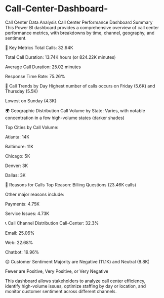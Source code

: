 # Call-Center-Dashboard-
Call Center Data Analysis
Call Center Performance Dashboard Summary
This Power BI dashboard provides a comprehensive overview of call center performance metrics, with breakdowns by time, channel, geography, and sentiment.

🔹 Key Metrics
Total Calls: 32.94K

Total Call Duration: 13.74K hours (or 824.22K minutes)

Average Call Duration: 25.02 minutes

Response Time Rate: 75.26%

📅 Call Trends by Day
Highest number of calls occurs on Friday (5.6K) and Thursday (5.5K)

Lowest on Sunday (4.3K)

🌍 Geographic Distribution
Call Volume by State: Varies, with notable concentration in a few high-volume states (darker shades)

Top Cities by Call Volume:

Atlanta: 14K

Baltimore: 11K

Chicago: 5K

Denver: 3K

Dallas: 3K

🎯 Reasons for Calls
Top Reason: Billing Questions (23.46K calls)

Other major reasons include:

Payments: 4.75K

Service Issues: 4.73K

📞 Call Channel Distribution
Call-Center: 32.3%

Email: 25.06%

Web: 22.68%

Chatbot: 19.96%

😊 Customer Sentiment
Majority are Negative (11.1K) and Neutral (8.8K)

Fewer are Positive, Very Positive, or Very Negative

This dashboard allows stakeholders to analyze call center efficiency, identify high-volume issues, optimize staffing by day or location, and monitor customer sentiment across different channels.

